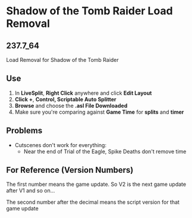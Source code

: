 # Shadow of the Tomb Raider Load Removal

## 237.7_64

Load Removal for Shadow of the Tomb Raider

## Use
1. In **LiveSplit**, **Right Click** anywhere and click **Edit Layout**
2. **Click +**, **Control, Scriptable Auto Splitter**
3. **Browse** and choose the **.asl  File Downloaded**
4. Make sure you're comparing against **Game Time** for **splits** and **timer**

## Problems
- Cutscenes don't work for everything:
  - Near the end of Trial of the Eagle, Spike Deaths don't remove time

<!--
# Todo
-  Make this a Auto Splitter aswell as Load Removal
- Settings:
  - Skippable & Unskippable Cutscenes
    - Improve Cutscene Addresses
-->

## For Reference (Version Numbers)
The first number means the game update. So V2 is the next game update after V1 and so on...

The second number after the decimal means the script version for that game update
